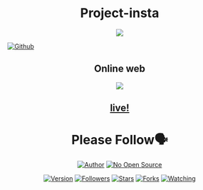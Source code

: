 <h1 align="center">Project-insta</h1>
<p align="center"><img src="https://k.top4top.io/p_1807v879t0.png"/></p> <a href="https://github.com/IHackYours"><img title="Github" src="https://img.shields.io/badge/Github-IHACK--YOURS--GANS😳-blue?style=for-the-badge&logo=github"></a> 
<h2 align="center"><a
<h1 align="center">Online web</h1>
<p align="center"><img src="https://a.top4top.io/p_18063jpcx1.png"/></p>
<h2 align="center"><a href="https://ihackyours.github.io/project-insta">live!</a></h2>

<h1 align="center">Please Follow🗣️</h1>
<p align="center">
<a href="https://github.com/IHackYours"><img title="Author" src="https://img.shields.io/badge/Author-IHACK--YOURS-red.svg?style=for-the-badge&logo=github"></a>
<a href="#"><img title="No Open Source" src="https://img.shields.io/badge/No Open Source-😈-green?style=for-the-badge"></a>
</p>
<p align="center">
<a href="#"><img title="Version" src="https://img.shields.io/badge/Version-0.1-green.svg?style=flat-square"></a>
<a href="https://github.com/IHackYours/followers"><img title="Followers" src="https://img.shields.io/github/followers/IHackYours?color=blue&style=flat-square"></a>
<a href="https://github.com/IHackYours/project-insta/stargazers/"><img title="Stars" src="https://img.shields.io/github/stars/IHackYours/project-insta?color=red&style=flat-square"></a>
<a href="https://github.com/IHackYours/project-insta/network/members"><img title="Forks" src="https://img.shields.io/github/forks/IHackYours/project-insta?color=red&style=flat-square"></a>
<a href="https://github.com/IHackYours/project-insta/watchers"><img title="Watching" src="https://img.shields.io/github/watchers/IHackYours/project-insta?label=Watchers&color=blue&style=flat-square"></a>
</p>

